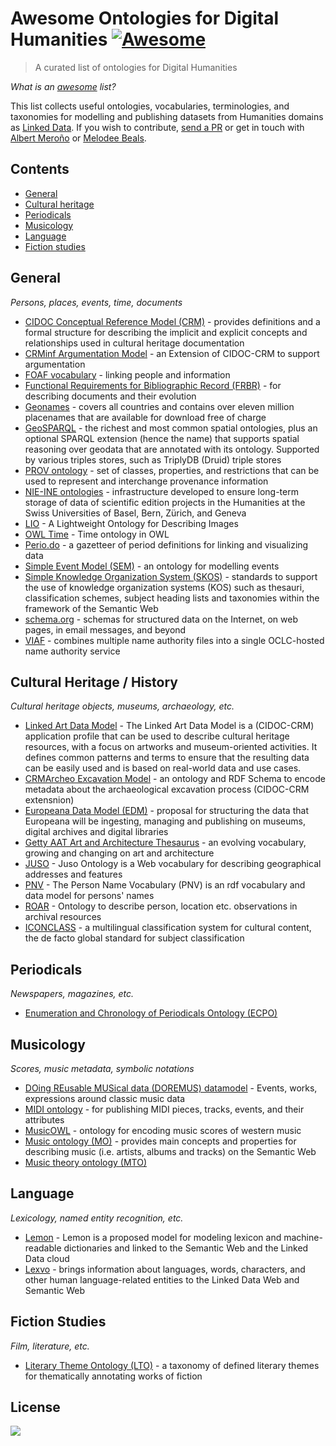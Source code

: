 # Awesome Ontologies for Digital Humanities [![Awesome](https://awesome.re/badge.svg)](https://awesome.re)

> A curated list of ontologies for Digital Humanities

*What is an [awesome](https://github.com/sindresorhus/awesome) list?*

This list collects useful ontologies, vocabularies, terminologies, and taxonomies for modelling and publishing datasets from Humanities domains as [Linked Data](http://linkeddatabook.com/editions/1.0/). If you wish to contribute, [send a PR](https://github.com/albertmeronyo/awesome-humanities-ontologies/pull/new/master) or get in touch with [Albert Meroño](mailto:albert.meronyo@gmail.com) or [Melodee Beals](mailto:m.h.beals@lboro.ac.uk).

## Contents

- [General](#general)
- [Cultural heritage](#cultural-heritage)
- [Periodicals](#periodicals)
- [Musicology](#musicology)
- [Language](#language)
- [Fiction studies](#fiction-studies)

## General
*Persons, places, events, time, documents*

- [CIDOC Conceptual Reference Model (CRM)](http://www.cidoc-crm.org/) - provides definitions and a formal structure for describing the implicit and explicit concepts and relationships used in cultural heritage documentation
- [CRMinf Argumentation Model](http://www.cidoc-crm.org/crminf/ModelVersion/version-0.7) - an Extension of CIDOC-CRM to support argumentation
- [FOAF vocabulary](http://xmlns.com/foaf/spec/) - linking people and information
- [Functional Requirements for Bibliographic Record (FRBR)](http://www.sparontologies.net/ontologies/frbr) - for describing documents and their evolution
- [Geonames](https://www.geonames.org/) - covers all countries and contains over eleven million placenames that are available for download free of charge
- [GeoSPARQL](http://www.opengis.net/ont/geosparql#) - the richest and most common spatial ontologies, plus an optional SPARQL extension (hence the name) that supports spatial reasoning over geodata that are annotated with its ontology. Supported by various triples stores, such as TriplyDB (Druid)
triple stores
- [PROV ontology](https://www.w3.org/TR/prov-o/) - set of classes, properties, and restrictions that can be used to represent and interchange provenance information
- [NIE-INE ontologies](https://github.com/nie-ine/Ontologies/) - infrastructure developed to ensure long-term storage of data of scientific edition projects in the Humanities at the Swiss Universities of Basel, Bern, Zürich, and Geneva
- [LIO](https://lov.linkeddata.es/dataset/lov/vocabs/lio) - A Lightweight Ontology for Describing Images
- [OWL Time](https://www.w3.org/TR/owl-time/) - Time ontology in OWL
- [Perio.do](https://perio.do/en/) - a gazetteer of period definitions for linking and visualizing data
- [Simple Event Model (SEM)](https://semanticweb.cs.vu.nl/2009/11/sem/) - an ontology for modelling events
- [Simple Knowledge Organization System (SKOS)](https://www.w3.org/2004/02/skos/) - standards to support the use of knowledge organization systems (KOS) such as thesauri, classification schemes, subject heading lists and taxonomies within the framework of the Semantic Web
- [schema.org](https://schema.org/) - schemas for structured data on the Internet, on web pages, in email messages, and beyond
- [VIAF](https://viaf.org/) - combines multiple name authority files into a single OCLC-hosted name authority service

## Cultural Heritage / History
*Cultural heritage objects, museums, archaeology, etc.*

- [Linked Art Data Model](https://linked.art/model/) - The Linked Art Data Model is a (CIDOC-CRM) application profile that can be used to describe cultural heritage resources, with a focus on artworks and museum-oriented activities. It defines common patterns and terms to ensure that the resulting data can be easily used and is based on real-world data and use cases.
- [CRMArcheo Excavation Model](https://www.ics.forth.gr/isl/index_main.php?l=e&c=711) - an ontology and RDF Schema to encode metadata about the archaeological excavation process (CIDOC-CRM extensnion)
- [Europeana Data Model (EDM)](https://pro.europeana.eu/resources/standardization-tools/edm-documentation) - proposal for structuring the data that Europeana will be ingesting, managing and publishing on museums, digital archives and digital libraries
- [Getty AAT Art and Architecture Thesaurus](https://www.getty.edu/research/tools/vocabularies/aat/) - an evolving vocabulary, growing and changing on art and architecture
- [JUSO](http://rdfs.co/juso/latest/html#term-doc/) - Juso Ontology is a Web vocabulary for describing geographical addresses and features
- [PNV](https://www.lodewijkpetram.nl/vocab/pnv/doc/) - The Person Name Vocabulary (PNV) is an rdf vocabulary and data model for persons' names
- [ROAR](https://leonvanwissen.nl/vocab/roar/docs/) - Ontology to describe person, location etc. observations in archival resources
- [ICONCLASS](http://iconclass.org/help/lod) - a multilingual classification system for cultural content, the de facto global standard for subject classification

## Periodicals
*Newspapers, magazines, etc.*

- [Enumeration and Chronology of Periodicals Ontology (ECPO)](http://cklee.github.io/ecpo/ecpo.html#introduction)

## Musicology
*Scores, music metadata, symbolic notations*

- [DOing REusable MUSical data (DOREMUS) datamodel](https://drive.google.com/file/d/0B_nxZpGQv9GKSlhhN2tEUGxDbVU/view) - Events, works, expressions around classic music data
- [MIDI ontology](https://www.albertmeronyo.org/wp-content/uploads/2017/07/ISWC2017_paper_343.pdf) - for publishing MIDI pieces, tracks, events, and their attributes
- [MusicOWL](http://linkeddata.uni-muenster.de/ontology/musicscore/) - ontology for encoding music scores of western music
- [Music ontology (MO)](http://musicontology.com/specification/) - provides main concepts and properties for describing music (i.e. artists, albums and tracks) on the Semantic Web
- [Music theory ontology (MTO)](https://dl-acm-org.vu-nl.idm.oclc.org/citation.cfm?id=3243913)

## Language
*Lexicology, named entity recognition, etc.*
- [Lemon](http://lemon-model.net/) - Lemon is a proposed model for modeling lexicon and machine-readable dictionaries and linked to the Semantic Web and the Linked Data cloud
- [Lexvo](http://www.lexvo.org/) - brings information about languages, words, characters, and other human language-related entities to the Linked Data Web and Semantic Web

## Fiction Studies
*Film, literature, etc.*
- [Literary Theme Ontology (LTO)](https://github.com/theme-ontology/theming) - a taxonomy of defined literary themes for thematically annotating works of fiction

## License

<a href="http://creativecommons.org/publicdomain/zero/1.0/"><img src="https://i.creativecommons.org/p/zero/1.0/88x31.png"></a>
